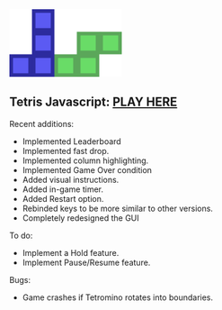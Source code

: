 <img src="img/logo.svg" width="200px">

## Tetris Javascript: [PLAY HERE](https://tetris.votommy.com)

Recent additions: 
- Implemented Leaderboard
- Implemented fast drop.
- Implemented column highlighting.
- Implemented Game Over condition
- Added visual instructions.
- Added in-game timer.
- Added Restart option.
- Rebinded keys to be more similar to other versions.
- Completely redesigned the GUI

To do: 
- Implement a Hold feature.
- Implement Pause/Resume feature.

Bugs:
- Game crashes if Tetromino rotates into boundaries.
